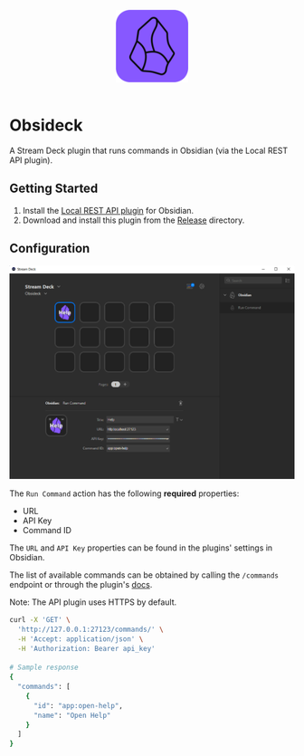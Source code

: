 <div align="center">
  <br/>
  <a href="https://github.com/j4ckofalltrades/obsideck">
    <img height="128" src="src/dev.jduabe.obsideck.sdPlugin/assets/plugin.png" alt="Logo">
  </a>
</div>

<br/>

# Obsideck

A Stream Deck plugin that runs commands in Obsidian (via the Local REST API plugin).

## Getting Started

1. Install the [Local REST API plugin](https://github.com/coddingtonbear/obsidian-local-rest-api) for Obsidian.  
2. Download and install this plugin from the [Release](./Release) directory.

## Configuration

![](src/dev.jduabe.obsideck.sdPlugin/previews/1-preview.png)

The `Run Command` action has the following __required__ properties:

- URL 
- API Key
- Command ID

The `URL` and `API Key` properties can be found in the plugins' settings in Obsidian.

The list of available commands can be obtained by calling the `/commands` endpoint or through the plugin's [docs](https://coddingtonbear.github.io/obsidian-local-rest-api).

Note: The API plugin uses HTTPS by default.

```bash
curl -X 'GET' \
  'http://127.0.0.1:27123/commands/' \
  -H 'Accept: application/json' \
  -H 'Authorization: Bearer api_key'

# Sample response
{
  "commands": [
    {
      "id": "app:open-help",
      "name": "Open Help"
    }
  ]
}
```
